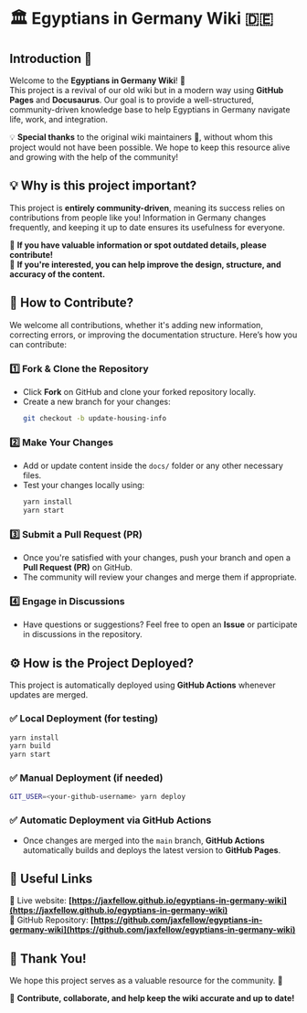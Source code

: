 # 🏛️ Egyptians in Germany Wiki 🇩🇪  

## Introduction 📖  
Welcome to the **Egyptians in Germany Wiki**! 🎉  
This project is a revival of our old wiki but in a modern way using **GitHub Pages** and **Docusaurus**. Our goal is to provide a well-structured, community-driven knowledge base to help Egyptians in Germany navigate life, work, and integration.  

💡 **Special thanks** to the original wiki maintainers 🙏, without whom this project would not have been possible. We hope to keep this resource alive and growing with the help of the community!  

## 💡 Why is this project important?  
This project is **entirely community-driven**, meaning its success relies on contributions from people like you! Information in Germany changes frequently, and keeping it up to date ensures its usefulness for everyone.  

🔹 **If you have valuable information or spot outdated details, please contribute!**  
🔹 **If you're interested, you can help improve the design, structure, and accuracy of the content.**  

## 🚀 How to Contribute?  
We welcome all contributions, whether it's adding new information, correcting errors, or improving the documentation structure. Here’s how you can contribute:  

### 1️⃣ Fork & Clone the Repository  
- Click **Fork** on GitHub and clone your forked repository locally.  
- Create a new branch for your changes:  
  ```bash
  git checkout -b update-housing-info
  ```  

### 2️⃣ Make Your Changes  
- Add or update content inside the `docs/` folder or any other necessary files.  
- Test your changes locally using:  
  ```bash
  yarn install
  yarn start
  ```  

### 3️⃣ Submit a Pull Request (PR)  
- Once you're satisfied with your changes, push your branch and open a **Pull Request (PR)** on GitHub.  
- The community will review your changes and merge them if appropriate.  

### 4️⃣ Engage in Discussions  
- Have questions or suggestions? Feel free to open an **Issue** or participate in discussions in the repository.  

## ⚙️ How is the Project Deployed?  
This project is automatically deployed using **GitHub Actions** whenever updates are merged.  

### ✅ Local Deployment (for testing)  
```bash
yarn install
yarn build
yarn start
```  

### ✅ Manual Deployment (if needed)  
```bash
GIT_USER=<your-github-username> yarn deploy
```  

### ✅ Automatic Deployment via GitHub Actions  
- Once changes are merged into the `main` branch, **GitHub Actions** automatically builds and deploys the latest version to **GitHub Pages**.  

## 📌 Useful Links  
🔗 Live website: **[https://jaxfellow.github.io/egyptians-in-germany-wiki](https://jaxfellow.github.io/egyptians-in-germany-wiki)**  
🔗 GitHub Repository: **[https://github.com/jaxfellow/egyptians-in-germany-wiki](https://github.com/jaxfellow/egyptians-in-germany-wiki)**  

## 🙌 Thank You!  
We hope this project serves as a valuable resource for the community. 🚀  

💙 **Contribute, collaborate, and help keep the wiki accurate and up to date!**  